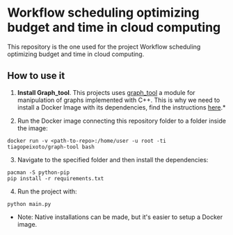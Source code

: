 # Workflow scheduling optimizing budget and time in cloud computing

This repository is the one used for the project Workflow scheduling optimizing budget and time in cloud computing.

## How to use it

1. **Install Graph_tool**. This projects uses [graph_tool](https://graph-tool.skewed.de/) a module for manipulation of graphs implemented with C++. This is why we need to install a Docker Image with its dependencies, find the instructions [here](https://git.skewed.de/count0/graph-tool/wikis/installation-instructions#installing-using-docker).*

2. Run the Docker image connecting this repository folder to a folder inside the image:
```
docker run -v <path-to-repo>:/home/user -u root -ti tiagopeixoto/graph-tool bash
```
3. Navigate to the specified folder and then install the dependencies:
```
pacman -S python-pip
pip install -r requirements.txt
```
4. Run the project with:
```
python main.py
```



* Note: Native installations can be made, but it's easier to setup a Docker image.
